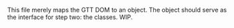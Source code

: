 This file merely maps the GTT DOM to an object. The object should serve as the interface for step two: the classes. WIP.
